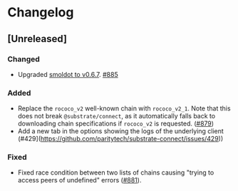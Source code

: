 # Changelog

## [Unreleased]

### Changed

- Upgraded [smoldot to v0.6.7](https://github.com/paritytech/smoldot/blob/main/bin/wasm-node/CHANGELOG.md#067---2022-03-22). [#885](https://github.com/paritytech/substrate-connect/pull/885)

### Added

- Replace the `rococo_v2` well-known chain with `rococo_v2_1`. Note that this does not break `@substrate/connect`, as it automatically falls back to downloading chain specifications if `rococo_v2` is requested. ([#879](https://github.com/paritytech/substrate-connect/pull/879))
- Add a new tab in the options showing the logs of the underlying client (#429](https://github.com/paritytech/substrate-connect/issues/429))

### Fixed

- Fixed race condition between two lists of chains causing "trying to access peers of undefined" errors ([#881](https://github.com/paritytech/substrate-connect/pull/881)).

